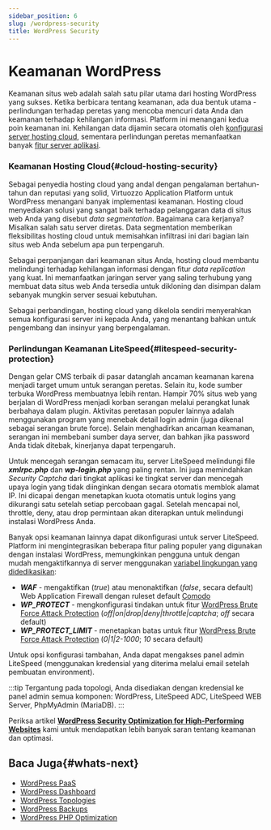 ```yaml
---
sidebar_position: 6
slug: /wordpress-security
title: WordPress Security
---
```


# Keamanan WordPress

Keamanan situs web adalah salah satu pilar utama dari hosting WordPress yang sukses. Ketika berbicara tentang keamanan, ada dua bentuk utama - perlindungan terhadap peretas yang mencoba mencuri data Anda dan keamanan terhadap kehilangan informasi. Platform ini menangani kedua poin keamanan ini. Kehilangan data dijamin secara otomatis oleh [konfigurasi server hosting cloud](https://docs.dewacloud.com/#cloud-hosting-security), sementara perlindungan peretas memanfaatkan banyak [fitur server aplikasi](https://docs.dewacloud.com/docs/#litespeed-security-protection).

### Keamanan Hosting Cloud{#cloud-hosting-security}

Sebagai penyedia hosting cloud yang andal dengan pengalaman bertahun-tahun dan reputasi yang solid, Virtuozzo Application Platform untuk WordPress menangani banyak implementasi keamanan. Hosting cloud menyediakan solusi yang sangat baik terhadap pelanggaran data di situs web Anda yang disebut _data segmentation_. Bagaimana cara kerjanya? Misalkan salah satu server diretas. Data segmentation memberikan fleksibilitas hosting cloud untuk memisahkan infiltrasi ini dari bagian lain situs web Anda sebelum apa pun terpengaruh.

Sebagai perpanjangan dari keamanan situs Anda, hosting cloud membantu melindungi terhadap kehilangan informasi dengan fitur _data replication_ yang kuat. Ini memanfaatkan jaringan server yang saling terhubung yang membuat data situs web Anda tersedia untuk dikloning dan disimpan dalam sebanyak mungkin server sesuai kebutuhan.

Sebagai perbandingan, hosting cloud yang dikelola sendiri menyerahkan semua konfigurasi server ini kepada Anda, yang menantang bahkan untuk pengembang dan insinyur yang berpengalaman.

### Perlindungan Keamanan LiteSpeed{#litespeed-security-protection}

Dengan gelar CMS terbaik di pasar datanglah ancaman keamanan karena menjadi target umum untuk serangan peretas. Selain itu, kode sumber terbuka WordPress membuatnya lebih rentan. Hampir 70% situs web yang berjalan di WordPress menjadi korban serangan melalui perangkat lunak berbahaya dalam plugin. Aktivitas peretasan populer lainnya adalah menggunakan program yang menebak detail login admin (juga dikenal sebagai serangan brute force). Selain menghadirkan ancaman keamanan, serangan ini membebani sumber daya server, dan bahkan jika password Anda tidak ditebak, kinerjanya dapat terpengaruh.

Untuk mencegah serangan semacam itu, server LiteSpeed melindungi file _**xmlrpc.php**_ dan _**wp-login.php**_ yang paling rentan. Ini juga memindahkan _Security Captcha_ dari tingkat aplikasi ke tingkat server dan mencegah upaya login yang tidak diinginkan dengan secara otomatis memblok alamat IP. Ini dicapai dengan menetapkan kuota otomatis untuk logins yang dikurangi satu setelah setiap percobaan gagal. Setelah mencapai nol, throttle, deny, atau drop permintaan akan diterapkan untuk melindungi instalasi WordPress Anda.

Banyak opsi keamanan lainnya dapat dikonfigurasi untuk server LiteSpeed. Platform ini mengintegrasikan beberapa fitur paling populer yang digunakan dengan instalasi WordPress, memungkinkan pengguna untuk dengan mudah mengaktifkannya di server menggunakan [variabel lingkungan yang didedikasikan](https://docs.dewacloud.com/environment-variables/):

- _**WAF**_ - mengaktifkan (_true_) atau menonaktifkan (_false_, secara default) Web Application Firewall dengan ruleset default [Comodo](https://waf.comodo.com/)
- _**WP_PROTECT**_ - mengkonfigurasi tindakan untuk fitur [WordPress Brute Force Attack Protection](https://www.litespeedtech.com/support/wiki/doku.php/litespeed_wiki:config:wordpress-protection) (_off|on|drop|deny|throttle|captcha_; _off_ secara default)
- _**WP_PROTECT_LIMIT**_ - menetapkan batas untuk fitur [WordPress Brute Force Attack Protection](https://www.litespeedtech.com/support/wiki/doku.php/litespeed_wiki:config:wordpress-protection) (_0|1|2-1000_; _10_ secara default)

Untuk opsi konfigurasi tambahan, Anda dapat mengakses panel admin LiteSpeed (menggunakan kredensial yang diterima melalui email setelah pembuatan environment).

:::tip
Tergantung pada topologi, Anda disediakan dengan kredensial ke panel admin semua komponen: WordPress, LiteSpeed ADC, LiteSpeed WEB Server, PhpMyAdmin (MariaDB).
:::

Periksa artikel **[WordPress Security Optimization for High-Performing Websites](https://www.virtuozzo.com/company/blog/wordpress-security-optimization/)** kami untuk mendapatkan lebih banyak saran tentang keamanan dan optimasi.

## Baca Juga{#whats-next}

- [WordPress PaaS](https://docs.dewacloud.com/virtuozzo-application-platform-for-wordpress/)
- [WordPress Dashboard](https://docs.dewacloud.com/wp-dashboard-overview/)
- [WordPress Topologies](https://docs.dewacloud.com/wordpress-topologies/)
- [WordPress Backups](https://docs.dewacloud.com/wordpress-backups/)
- [WordPress PHP Optimization](https://docs.dewacloud.com/wordpress-php-optimization/)